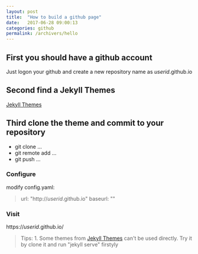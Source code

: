 ```yaml
---
layout: post
title:  "How to build a github page"
date:   2017-06-28 09:00:13
categories: github
permalink: /archivers/hello
---
```


## First you should have a github account ##
Just logon your github and create a new repository name as *userid*.github.io

## Second find a Jekyll Themes ##
[Jekyll Themes](http://jekyllthemes.org/)

## Third clone the theme and commit to your repository ##
* git clone ...
* git remote add ...
* git push ...

### Configure ###
modify config.yaml:
> url: "http://*userid*.github.io"
> baseurl: ""

### Visit ###
https://*userid*.github.io/

> Tips: 1. Some themes from [Jekyll Themes](http://jekyllthemes.org/) can't be used directly. Try it by clone it and run "jekyll serve" firstyly
